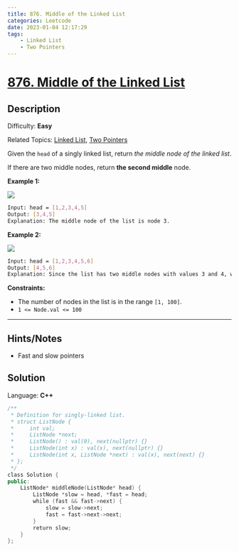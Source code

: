 ```yaml
---
title: 876. Middle of the Linked List
categories: Leetcode
date: 2023-01-04 12:17:29
tags:
    - Linked List
    - Two Pointers
---
```


# [876\. Middle of the Linked List](https://leetcode.com/problems/middle-of-the-linked-list/)

## Description

Difficulty: **Easy**

Related Topics: [Linked List](https://leetcode.com/tag/linked-list/), [Two Pointers](https://leetcode.com/tag/two-pointers/)

Given the `head` of a singly linked list, return _the middle node of the linked list_.

If there are two middle nodes, return **the second middle** node.

**Example 1:**

![](https://assets.leetcode.com/uploads/2021/07/23/lc-midlist1.jpg)

```bash
Input: head = [1,2,3,4,5]
Output: [3,4,5]
Explanation: The middle node of the list is node 3.
```

**Example 2:**

![](https://assets.leetcode.com/uploads/2021/07/23/lc-midlist2.jpg)

```bash
Input: head = [1,2,3,4,5,6]
Output: [4,5,6]
Explanation: Since the list has two middle nodes with values 3 and 4, we return the second one.
```

**Constraints:**

* The number of nodes in the list is in the range `[1, 100]`.
* `1 <= Node.val <= 100`

---

## Hints/Notes

* Fast and slow pointers

## Solution

Language: **C++**

```C++
/**
 * Definition for singly-linked list.
 * struct ListNode {
 *     int val;
 *     ListNode *next;
 *     ListNode() : val(0), next(nullptr) {}
 *     ListNode(int x) : val(x), next(nullptr) {}
 *     ListNode(int x, ListNode *next) : val(x), next(next) {}
 * };
 */
class Solution {
public:
    ListNode* middleNode(ListNode* head) {
        ListNode *slow = head, *fast = head;
        while (fast && fast->next) {
            slow = slow->next;
            fast = fast->next->next;
        }
        return slow;
    }
};
```
